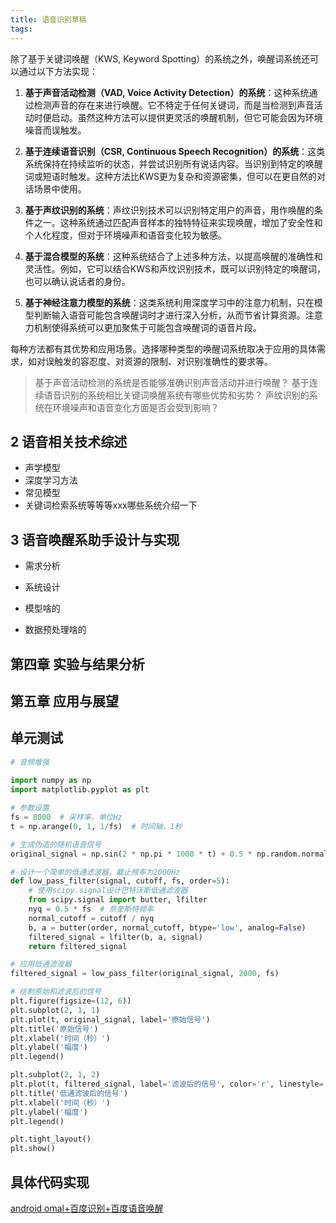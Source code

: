 ```yaml
---
title: 语音识别草稿
tags: 
---
```


除了基于关键词唤醒（KWS, Keyword Spotting）的系统之外，唤醒词系统还可以通过以下方法实现：

1. **基于声音活动检测（VAD, Voice Activity Detection）的系统**：这种系统通过检测声音的存在来进行唤醒。它不特定于任何关键词，而是当检测到声音活动时便启动。虽然这种方法可以提供更灵活的唤醒机制，但它可能会因为环境噪音而误触发。

2. **基于连续语音识别（CSR, Continuous Speech Recognition）的系统**：这类系统保持在持续监听的状态，并尝试识别所有说话内容。当识别到特定的唤醒词或短语时触发。这种方法比KWS更为复杂和资源密集，但可以在更自然的对话场景中使用。

3. **基于声纹识别的系统**：声纹识别技术可以识别特定用户的声音，用作唤醒的条件之一。这种系统通过匹配声音样本的独特特征来实现唤醒，增加了安全性和个人化程度，但对于环境噪声和语音变化较为敏感。

4. **基于混合模型的系统**：这种系统结合了上述多种方法，以提高唤醒的准确性和灵活性。例如，它可以结合KWS和声纹识别技术，既可以识别特定的唤醒词，也可以确认说话者的身份。

5. **基于神经注意力模型的系统**：这类系统利用深度学习中的注意力机制，只在模型判断输入语音可能包含唤醒词时才进行深入分析，从而节省计算资源。注意力机制使得系统可以更加聚焦于可能包含唤醒词的语音片段。

每种方法都有其优势和应用场景。选择哪种类型的唤醒词系统取决于应用的具体需求，如对误触发的容忍度、对资源的限制、对识别准确性的要求等。

> 基于声音活动检测的系统是否能够准确识别声音活动并进行唤醒？
> 基于连续语音识别的系统相比关键词唤醒系统有哪些优势和劣势？
> 声纹识别的系统在环境噪声和语音变化方面是否会受到影响？

## 2 语音相关技术综述

- 声学模型
- 深度学习方法
- 常见模型
- 关键词检索系统等等等xxx哪些系统介绍一下


## 3 语音唤醒系助手设计与实现

- 需求分析
- 系统设计
- 模型啥的

- 数据预处理啥的

## 第四章 实验与结果分析

## 第五章 应用与展望



## 单元测试
```py
# 音频增强
 
import numpy as np
import matplotlib.pyplot as plt

# 参数设置
fs = 8000  # 采样率，单位Hz
t = np.arange(0, 1, 1/fs)  # 时间轴，1秒

# 生成伪造的随机语音信号
original_signal = np.sin(2 * np.pi * 1000 * t) + 0.5 * np.random.normal(size=t.shape)

# 设计一个简单的低通滤波器，截止频率为2000Hz
def low_pass_filter(signal, cutoff, fs, order=5):
    # 使用scipy.signal设计巴特沃斯低通滤波器
    from scipy.signal import butter, lfilter
    nyq = 0.5 * fs  # 奈奎斯特频率
    normal_cutoff = cutoff / nyq
    b, a = butter(order, normal_cutoff, btype='low', analog=False)
    filtered_signal = lfilter(b, a, signal)
    return filtered_signal

# 应用低通滤波器
filtered_signal = low_pass_filter(original_signal, 2000, fs)

# 绘制原始和滤波后的信号
plt.figure(figsize=(12, 6))
plt.subplot(2, 1, 1)
plt.plot(t, original_signal, label='原始信号')
plt.title('原始信号')
plt.xlabel('时间（秒）')
plt.ylabel('幅度')
plt.legend()

plt.subplot(2, 1, 2)
plt.plot(t, filtered_signal, label='滤波后的信号', color='r', linestyle='--')
plt.title('低通滤波后的信号')
plt.xlabel('时间（秒）')
plt.ylabel('幅度')
plt.legend()

plt.tight_layout()
plt.show()
```

## 具体代码实现

[android omal+百度识别+百度语音唤醒](https://www.jianshu.com/p/f8bfd67882db#/)

